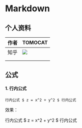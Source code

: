 # Markdown

## 个人资料

| 作者 | TOMOCAT                                                                                                                                                                                                                              |
| :--- | :----------------------------------------------------------------------------------------------------------------------------------------------------------------------------------------------------------------------------------- |
| 知乎 | ![](https://img.shields.io/badge/dynamic/json?color=0084ff&amp;logo=zhihu&amp;label=TOMOCAT&amp;query=%24.data.totalSubs&amp;url=https%3A%2F%2Fapi.spencerwoo.com%2Fsubstats%2F%3Fsource%3Dzhihu%26queryKey%3Dmian-bei-juan-da-cong) |
|      |                                                                                                                                                                                                                                      |
|      |                                                                                                                                                                                                                                      |


## 公式

#### 1. 行内公式

```
行内公式 $ z = x^2 + y^2 $ 行内公式
```

效果：

行内公式 $ z = x^2 + y^2 $ 行内公式

